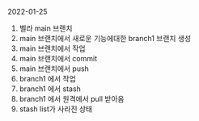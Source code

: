 2022-01-25

1. 벨라 main 브랜치
2. main 브랜치에서 새로운 기능에대한 branch1 브랜치 생성
3. main 브랜치에서 작업
4. main 브랜치에서 commit
5. main 브랜치에서 push
6. branch1 에서 작업
7. branch1 에서 stash
8. branch1 에서 원격에서 pull 받아옴
9. stash list가 사라진 상태